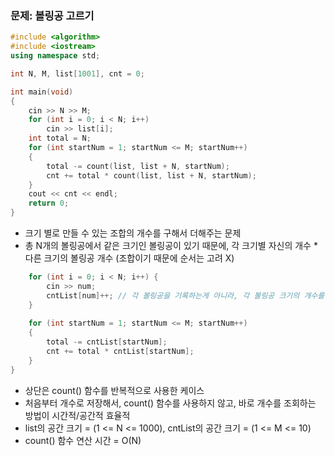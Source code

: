 ### 문제: 볼링공 고르기

```C++
#include <algorithm>
#include <iostream>
using namespace std;

int N, M, list[1001], cnt = 0;

int main(void)
{
    cin >> N >> M;
    for (int i = 0; i < N; i++)
        cin >> list[i];
    int total = N;
    for (int startNum = 1; startNum <= M; startNum++)
    {
        total -= count(list, list + N, startNum);
        cnt += total * count(list, list + N, startNum);
    }
    cout << cnt << endl;
    return 0;
}
```

* 크기 별로 만들 수 있는 조합의 개수를 구해서 더해주는 문제
* 총 N개의 볼링공에서 같은 크기인 볼링공이 있기 때문에, 각 크기별 자신의 개수 * 다른 크기의 볼링공 개수 (조합이기 때문에 순서는 고려 X)

```C++
    for (int i = 0; i < N; i++) {
        cin >> num;
        cntList[num]++; // 각 볼링공을 기록하는게 아니라, 각 볼링공 크기의 개수를 기록
    }
        
    for (int startNum = 1; startNum <= M; startNum++)
    {
        total -= cntList[startNum];
        cnt += total * cntList[startNum];
    }
}
```

* 상단은 count() 함수를 반복적으로 사용한 케이스
* 처음부터 개수로 저장해서, count() 함수를 사용하지 않고, 바로 개수를 조회하는 방법이 시간적/공간적 효율적
* list의 공간 크기 = (1 <= N <= 1000), cntList의 공간 크기 = (1 <= M <= 10)
* count() 함수 연산 시간 = O(N)
